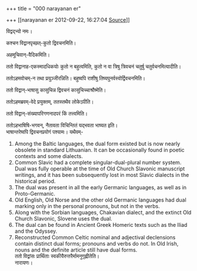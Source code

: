+++
title = "000 narayanan er"

+++
[[narayanan er	2012-09-22, 16:27:04 [Source](https://groups.google.com/g/bvparishat/c/Giq6GaWrWk4)]]



विद्वद्भ्यो नमः।  

कश्चन विद्वानपृच्छत्-कुतो द्विवचनमिति।  

अहमूचिवान्-वैदिकमिति।  

ततो विद्वानाह-एकस्मादधिकयोः कुतो न बहुत्वमिति, कुतो न वा त्रिषु त्रिवचनं चतुर्षु चतुर्वचनमित्यादीति।  

ततोऽहमवोचम्-न तथा प्रयुञ्जीरन्निति। बहुष्वपि राशीषु तिष्यपुनर्वस्वोर्द्विवचनमिति।  

ततो विद्वान्-भाषासु कासुचिन्न द्विवचनं कासुचिच्चाश्रौष्मेति।  

ततोऽहमब्रवम्-वेदे प्रयुक्तम्, ततस्तथैव लोकेऽपीति।  

ततो विद्वान्-संख्यापरिगणनादपरं किं तत्त्वमिति।  

ततोऽहभाषिषि-भगवन्, नैतावता विचिन्तितं यद्भवता भाष्यत इति।  
भाषान्तरेष्वपि द्विवचनप्रयोगं पश्यामः। यथैवम्-  
1. Among the Baltic languages, the dual form existed but is now nearly obsolete in standard Lithuanian. It can be occasionally found in poetic contexts and some dialects.  
2. Common Slavic had a complete singular-dual-plural number system. Dual was fully operable at the time of Old Church Slavonic manuscript writings, and it has been subsequently lost in most Slavic dialects in the historical period.  
3. The dual was present in all the early Germanic languages, as well as in Proto-Germanic.  
4. Old English, Old Norse and the other old Germanic languages had dual marking only in the personal pronouns, but not in the verbs.  
5. Along with the Sorbian languages, Chakavian dialect, and the extinct Old Church Slavonic, Slovene uses the dual.  
6. The dual can be found in Ancient Greek Homeric texts such as the Iliad and the Odyssey.  
7. Reconstructed Common Celtic nominal and adjectival declensions contain distinct dual forms; pronouns and verbs do not. In Old Irish, nouns and the definite article still have dual forms.  
ततो विद्वांसः प्रार्थिताः स्वकीयैरुत्तरैर्मामनुगृह्णीतेति।  
नारायणः।

